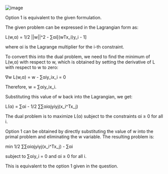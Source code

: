 ![image](https://user-images.githubusercontent.com/89120960/232215826-7d9f7b5d-9d8a-4ab4-ac66-7113364a2f22.png)




<p>
Option 1 is equivalent to the given formulation.

The given problem can be expressed in the Lagrangian form as:

L(w,α) = 1/2 ||w||^2 - ∑αi[(wTx_i)y_i - 1]

where αi is the Lagrange multiplier for the i-th constraint.

To convert this into the dual problem, we need to find the minimum of L(w,α) with respect to w, which is obtained by setting the derivative of L with respect to w to zero:

∇w L(w,α) = w - ∑αiy_ix_i = 0

Therefore, w = ∑αiy_ix_i.

Substituting this value of w back into the Lagrangian, we get:

L(α) = ∑αi - 1/2 ∑∑αiαjyiyj(x_i^Tx_j)

The dual problem is to maximize L(α) subject to the constraints αi ≥ 0 for all i.

Option 1 can be obtained by directly substituting the value of w into the primal problem and eliminating the w variable. The resulting problem is:

min 1/2 ∑∑αiαjyiyj(x_i^Tx_j) - ∑αi

subject to ∑αiy_i = 0 and αi ≥ 0 for all i.

This is equivalent to the option 1 given in the question.
  </p>
